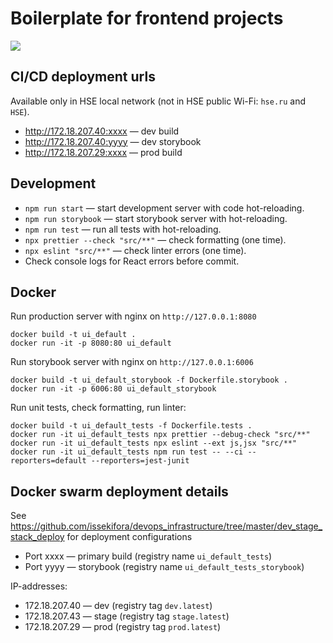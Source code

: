# Boilerplate for frontend projects

![](https://img.shields.io/badge/boilerplate-v1.0.0-blue.svg)

## CI/CD deployment urls

Available only in HSE local network (not in HSE public Wi-Fi: `hse.ru` and `HSE`).

* http://172.18.207.40:xxxx &mdash; dev build
* http://172.18.207.40:yyyy &mdash; dev storybook
* http://172.18.207.29:xxxx &mdash; prod build

## Development

* `npm run start` &mdash; start development server with code hot-reloading.
* `npm run storybook` &mdash; start storybook server with hot-reloading.
* `npm run test` &mdash; run all tests with hot-reloading.
* `npx prettier --check "src/**"` &mdash; check formatting (one time).
* `npx eslint "src/**"` &mdash; check linter errors (one time).
* Check console logs for React errors before commit.

## Docker

Run production server with nginx on `http://127.0.0.1:8080`
```
docker build -t ui_default .
docker run -it -p 8080:80 ui_default
```

Run storybook server with nginx on `http://127.0.0.1:6006`
```
docker build -t ui_default_storybook -f Dockerfile.storybook .
docker run -it -p 6006:80 ui_default_storybook
```

Run unit tests, check formatting, run linter:
```
docker build -t ui_default_tests -f Dockerfile.tests .
docker run -it ui_default_tests npx prettier --debug-check "src/**"
docker run -it ui_default_tests npx eslint --ext js,jsx "src/**"
docker run -it ui_default_tests npm run test -- --ci --reporters=default --reporters=jest-junit
```

## Docker swarm deployment details

See https://github.com/issekifora/devops_infrastructure/tree/master/dev_stage_stack_deploy for deployment configurations

* Port xxxx &mdash; primary build (registry name `ui_default_tests`)
* Port yyyy &mdash; storybook (registry name `ui_default_tests_storybook`)

IP-addresses:
* 172.18.207.40 &mdash; dev (registry tag `dev.latest`)
* 172.18.207.43 &mdash; stage (registry tag `stage.latest`)
* 172.18.207.29 &mdash; prod (registry tag `prod.latest`)
